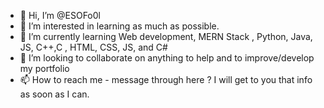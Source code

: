 - 👋 Hi, I’m @ESOFo0l
- 👀 I’m interested in learning as much as possible.
- 🌱 I’m currently learning Web development, MERN Stack , Python, Java, JS, C++,C , HTML, CSS, JS, and C#
- 💞️ I’m looking to collaborate on anything to help and to improve/develop my portfolio  
- 📫 How to reach me - message through here ? I will get to you that info as soon as I can.

<!---
ESOFo0l/ESOFo0l is a ✨ special ✨ repository because its `README.md` (this file) appears on your GitHub profile.
You can click the Preview link to take a look at your changes.
--->
